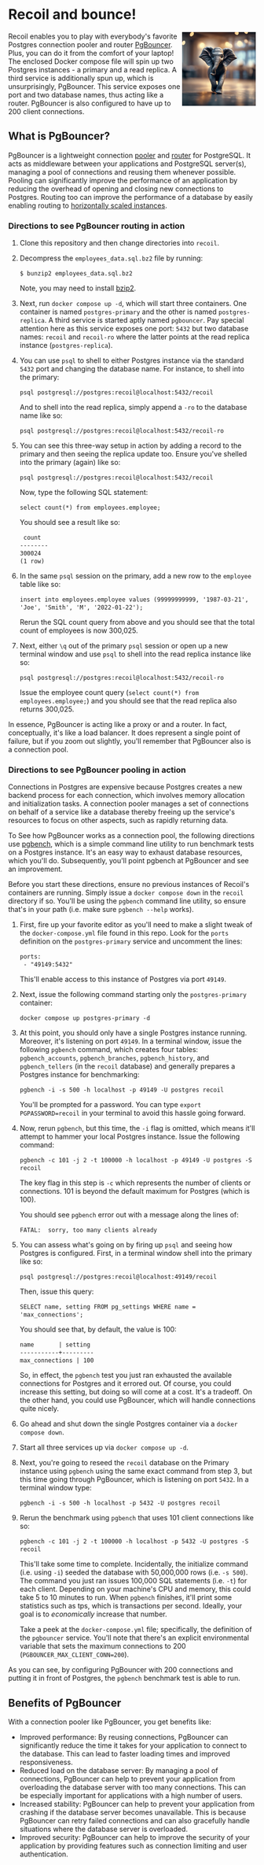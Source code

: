 # Recoil and bounce!

<img src="img/logo.png" align="right"
     alt="Recoil logo" width="150" height="150">

Recoil enables you to play with everybody's favorite Postgres connection pooler and router [PgBouncer](https://www.pgbouncer.org/). Plus, you can do it from the comfort of your laptop! The enclosed Docker compose file will spin up two Postgres instances - a primary and a read replica. A third service is additionally spun up, which is unsurprisingly, PgBouncer. This service exposes one port and two database names, thus acting like a router. PgBouncer is also configured to have up to 200 client connections. 

## What is PgBouncer? 

PgBouncer is a lightweight connection [pooler](#directions-to-see-pgbouncer-pooling-in-action) and [router](#directions-to-see-pgbouncer-routing-in-action) for PostgreSQL. It acts as middleware between your applications and PostgreSQL server(s), managing a pool of connections and reusing them whenever possible. Pooling can significantly improve the performance of an application by reducing the overhead of opening and closing new connections to Postgres. Routing too can improve the performance of a database by easily enabling routing to [horizontally scaled instances](https://www.thediscoblog.com/horizontally-scaling-postgres-with-read-replicas/). 

### Directions to see PgBouncer routing in action

1. Clone this repository and then change directories into `recoil`. 

2. Decompress the `employees_data.sql.bz2` file by running:

    ```
    $ bunzip2 employees_data.sql.bz2
    ```

    Note, you may need to install [bzip2](https://en.wikipedia.org/wiki/Bzip2). 

3. Next, run `docker compose up -d`, which will start three containers. One container is named `postgres-primary` and the other is named `postgres-replica`. A third service is started aptly named `pgbouncer`. Pay special attention here as this service exposes one port: `5432` but two database names: `recoil` and `recoil-ro` where the latter points at the read replica instance (`postgres-replica`).

4. You can use `psql` to shell to either Postgres instance via the standard `5432` port and changing the database name. For instance, to shell into the primary: 

    ```
    psql postgresql://postgres:recoil@localhost:5432/recoil
    ```

    And to shell into the read replica, simply append a `-ro` to the database name like so:

    ```
    psql postgresql://postgres:recoil@localhost:5432/recoil-ro
    ```
5. You can see this three-way setup in action by adding a record to the primary and then seeing the replica update too. Ensure you've shelled into the primary (again) like so:

    ```
    psql postgresql://postgres:recoil@localhost:5432/recoil
    ```

    Now, type the following SQL statement:

    ```
    select count(*) from employees.employee;
    ```

    You should see a result like so:

    ```
     count
    --------
    300024
    (1 row)
    ```

6. In the same `psql` session on the primary, add a new row to the `employee` table like so:

    ```
    insert into employees.employee values (99999999999, '1987-03-21', 'Joe', 'Smith', 'M', '2022-01-22');
    ```
    
    Rerun the SQL count query from above and you should see that the total count of employees is now 300,025. 

7. Next, either `\q` out of the primary `psql` session or open up a new terminal window and use `psql` to shell into the read replica instance like so:

    ```
    psql postgresql://postgres:recoil@localhost:5432/recoil-ro
    ```

    Issue the employee count query (`select count(*) from employees.employee;`) and you should see that the read replica also returns 300,025. 

In essence, PgBouncer is acting like a proxy or and a router. In fact, conceptually, it's like a load balancer. It does represent a single point of failure, but if you zoom out slightly, you'll remember that PgBouncer also is a connection pool.

### Directions to see PgBouncer pooling in action 

 Connections in Postgres are expensive because Postgres creates a new backend process for each connection, which involves memory allocation and initialization tasks. A connection pooler manages a set of connections on behalf of a service like a database thereby freeing up the service's resources to focus on other aspects, such as rapidly returning data. 
 
 To See how PgBouncer works as a connection pool, the following directions use [pgbench](https://www.postgresql.org/docs/current/pgbench.html), which is a simple command line utility to run benchmark tests on a Postgres instance. It's an easy way to exhaust database resources, which you'll do. Subsequently, you'll point pgbench at PgBouncer and see an improvement. 
 
 Before you start these directions, ensure no previous instances of Recoil's containers are running. Simply issue a `docker compose down` in the `recoil` directory if so. You'll be using the `pgbench` command line utility, so ensure that's in your path (i.e. make sure `pgbench --help` works). 

 1. First, fire up your favorite editor as you'll need to make a slight tweak of the `docker-compose.yml` file found in this repo. Look for the `ports` definition on the `postgres-primary` service and uncomment the lines: 

    ```
    ports:
     - "49149:5432"
    ```
    This'll enable access to this instance of Postgres via port `49149`. 

2. Next, issue the following command starting only the `postgres-primary` container: 

    ```
    docker compose up postgres-primary -d
    ```

3. At this point, you should only have a single Postgres instance running. Moreover, it's listening on port `49149`. In a terminal window, issue the following `pgbench` command, which creates four tables: `pgbench_accounts`, `pgbench_branches`, `pgbench_history`, and `pgbench_tellers` (in the `recoil` database) and generally prepares a Postgres instance for benchmarking:

    ```
    pgbench -i -s 500 -h localhost -p 49149 -U postgres recoil
    ```

    You'll be prompted for a password. You can type `export PGPASSWORD=recoil` in your terminal to avoid this hassle going forward. 
 
4. Now, rerun `pgbench`, but this time, the `-i` flag is omitted, which means it'll attempt to hammer your local Postgres instance. Issue the following command: 

    ```
    pgbench -c 101 -j 2 -t 100000 -h localhost -p 49149 -U postgres -S recoil
    ```

    The key flag in this step is `-c` which represents the number of clients or connections. 101 is beyond the default maximum for Postgres (which is 100). 

    You should see `pgbench` error out with a message along the lines of:

    ```
    FATAL:  sorry, too many clients already
    ```

5. You can assess what's going on by firing up `psql` and seeing how Postgres is configured. First, in a terminal window shell into the primary like so: 

    ```
    psql postgresql://postgres:recoil@localhost:49149/recoil
    ```

    Then, issue this query:

    ```
    SELECT name, setting FROM pg_settings WHERE name = 'max_connections';
    ``` 

    You should see that, by default, the value is 100: 

    ```
    name       | setting
    -----------+---------
    max_connections | 100
    ```
    
    So, in effect, the `pgbench` test you just ran exhausted the available connections for Postgres and it errored out. Of course, you could increase this setting, but doing so will come at a cost. It's a tradeoff. On the other hand, you could use PgBouncer, which will handle connections quite nicely. 

6. Go ahead and shut down the single Postgres container via a `docker compose down`. 

7. Start all three services up via `docker compose up -d`. 

8. Next, you're going to reseed the `recoil` database on the Primary instance using `pgbench` using the same exact command from step 3, but this time going through PgBouncer, which is listening on port `5432`. In a terminal window type: 

    ```
    pgbench -i -s 500 -h localhost -p 5432 -U postgres recoil
    ```

9. Rerun the benchmark using `pgbench` that uses 101 client connections like so: 

    ```
    pgbench -c 101 -j 2 -t 100000 -h localhost -p 5432 -U postgres -S recoil
    ```

    This'll take some time to complete. Incidentally, the initialize command (i.e. using `-i`) seeded the database with 50,000,000 rows (i.e. `-s 500`). The command you just ran issues 100,000 SQL statements (i.e. `-t`) for each client. Depending on your machine's CPU and memory, this could take 5 to 10 minutes to run. When `pgbench` finishes, it'll print some statistics such as tps, which is transactions per second. Ideally, your goal is to _economically_ increase that number.

    Take a peek at the `docker-compose.yml` file; specifically, the definition of the `pgbouncer` service. You'll note that there's an explicit environmental variable that sets the maximum connections to 200 (`PGBOUNCER_MAX_CLIENT_CONN=200`). 

As you can see, by configuring PgBouncer with 200 connections and putting it in front of Postgres, the `pgbench` benchmark test is able to run. 

## Benefits of PgBouncer

 With a connection pooler like PgBouncer, you get benefits like:
 
  * Improved performance: By reusing connections, PgBouncer can significantly reduce the time it takes for your application to connect to the database. This can lead to faster loading times and improved responsiveness.
  * Reduced load on the database server: By managing a pool of connections, PgBouncer can help to prevent your application from overloading the database server with too many connections. This can be especially important for applications with a high number of users.
  * Increased stability: PgBouncer can help to prevent your application from crashing if the database server becomes unavailable. This is because PgBouncer can retry failed connections and can also gracefully handle situations where the database server is overloaded.
  * Improved security: PgBouncer can help to improve the security of your application by providing features such as connection limiting and user authentication.



